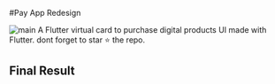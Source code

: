 #Pay App Redesign 

![main](https://user-images.githubusercontent.com/31897843/120384427-c4634f80-c343-11eb-84a1-672d01fb1863.jpeg)
A Flutter virtual card to purchase digital products UI made with Flutter. dont forget to star ⭐ the repo. 
## Final Result 
